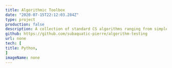 ```yaml
---
title: Algorithmic Toolbox
date: "2020-07-15T22:12:03.284Z"
type: project
production: false
description: A collection of standard CS algorithms ranging from simple brute force to dynamic programming algorithms. All algorithms are written in Python
github: https://github.com/subaquatic-pierre/algorithm-testing
url: none
tech: [
title: Python,
]
imageName: none
---
```

